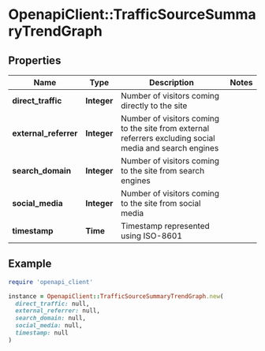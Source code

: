 # OpenapiClient::TrafficSourceSummaryTrendGraph

## Properties

| Name | Type | Description | Notes |
| ---- | ---- | ----------- | ----- |
| **direct_traffic** | **Integer** | Number of visitors coming directly to the site |  |
| **external_referrer** | **Integer** | Number of visitors coming to the site from external referrers excluding social media and search engines |  |
| **search_domain** | **Integer** | Number of visitors coming to the site from search engines |  |
| **social_media** | **Integer** | Number of visitors coming to the site from social media |  |
| **timestamp** | **Time** | Timestamp represented using ISO-8601 |  |

## Example

```ruby
require 'openapi_client'

instance = OpenapiClient::TrafficSourceSummaryTrendGraph.new(
  direct_traffic: null,
  external_referrer: null,
  search_domain: null,
  social_media: null,
  timestamp: null
)
```

